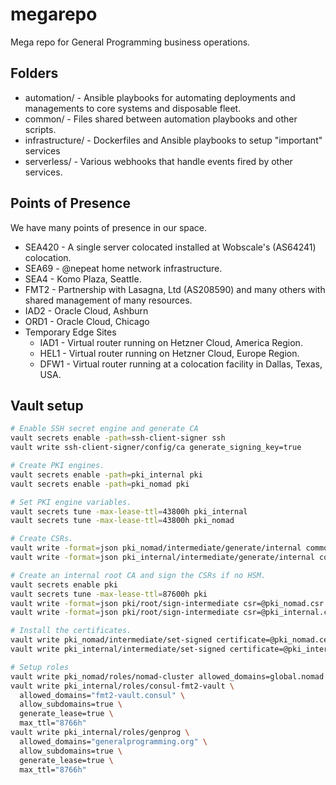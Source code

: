 # megarepo

Mega repo for General Programming business operations.

## Folders

* automation/ - Ansible playbooks for automating deployments and managements to core systems and disposable fleet.
* common/ - Files shared between automation playbooks and other scripts.
* infrastructure/ - Dockerfiles and Ansible playbooks to setup "important" services
* serverless/ - Various webhooks that handle events fired by other services.

## Points of Presence

We have many points of presence in our space.

* SEA420 - A single server colocated installed at Wobscale's (AS64241) colocation.
* SEA69 - @nepeat home network infrastructure.
* SEA4 - Komo Plaza, Seattle.
* FMT2 - Partnership with Lasagna, Ltd (AS208590) and many others with shared management of many resources.
* IAD2 - Oracle Cloud, Ashburn
* ORD1 - Oracle Cloud, Chicago
* Temporary Edge Sites
  * IAD1 - Virtual router running on Hetzner Cloud, America Region.
  * HEL1 - Virtual router running on Hetzner Cloud, Europe Region.
  * DFW1 - Virtual router running at a colocation facility in Dallas, Texas, USA.


## Vault setup

```sh
# Enable SSH secret engine and generate CA
vault secrets enable -path=ssh-client-signer ssh
vault write ssh-client-signer/config/ca generate_signing_key=true

# Create PKI engines.
vault secrets enable -path=pki_internal pki
vault secrets enable -path=pki_nomad pki

# Set PKI engine variables.
vault secrets tune -max-lease-ttl=43800h pki_internal
vault secrets tune -max-lease-ttl=43800h pki_nomad

# Create CSRs.
vault write -format=json pki_nomad/intermediate/generate/internal common_name="General Programming Nomad Intermediate Authority" ttl="43800h" | jq -r '.data.csr' > pki_nomad.csr
vault write -format=json pki_internal/intermediate/generate/internal common_name="General Programming Internal Services Intermediate Authority" ttl="43800h" | jq -r '.data.csr' > pki_internal.csr

# Create an internal root CA and sign the CSRs if no HSM.
vault secrets enable pki
vault secrets tune -max-lease-ttl=87600h pki
vault write -format=json pki/root/sign-intermediate csr=@pki_nomad.csr format=pem_bundle ttl="43800h" | jq -r '.data.certificate' > pki_nomad.cert.pem
vault write -format=json pki/root/sign-intermediate csr=@pki_internal.csr format=pem_bundle ttl="43800h" | jq -r '.data.certificate' > pki_internal.cert.pem

# Install the certificates.
vault write pki_nomad/intermediate/set-signed certificate=@pki_nomad.cert.pem
vault write pki_internal/intermediate/set-signed certificate=@pki_internal.cert.pem

# Setup roles
vault write pki_nomad/roles/nomad-cluster allowed_domains=global.nomad allow_subdomains=true max_ttl=86400s require_cn=false generate_lease=true
vault write pki_internal/roles/consul-fmt2-vault \
  allowed_domains="fmt2-vault.consul" \
  allow_subdomains=true \
  generate_lease=true \
  max_ttl="8766h"
vault write pki_internal/roles/genprog \
  allowed_domains="generalprogramming.org" \
  allow_subdomains=true \
  generate_lease=true \
  max_ttl="8766h"
```
